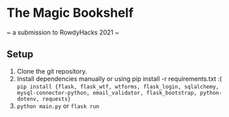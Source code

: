 # The Magic Bookshelf 
~ a submission to RowdyHacks 2021 ~

## Setup
1. Clone the git repository.
2. Install dependencies manually or using pip install -r requirements.txt :( `pip install {flask, flask_wtf, wtforms, flask_login, sqlalchemy, mysql-connector-python, email_validator, flask_bootstrap, python-dotenv, requests}`
3. `python main.py` or `flask run`
